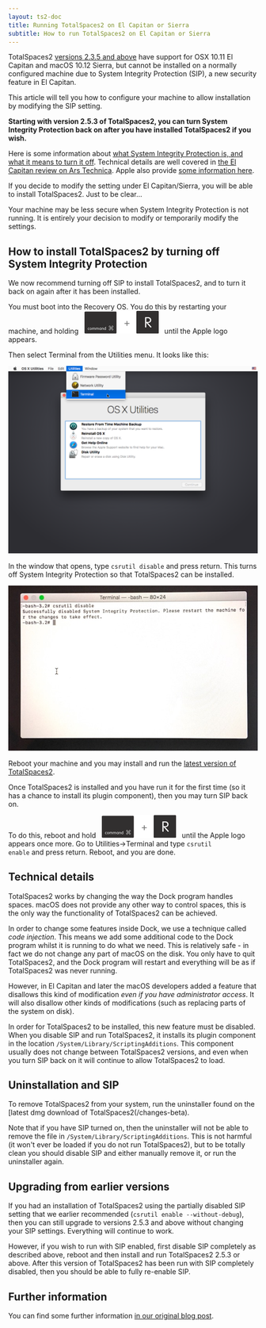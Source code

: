 ```yaml
---
layout: ts2-doc
title: Running TotalSpaces2 on El Capitan or Sierra
subtitle: How to run TotalSpaces2 on El Capitan or Sierra
---
```


TotalSpaces2 [versions 2.3.5 and above](/changes-beta) have support for OSX 10.11 El Capitan and macOS 10.12 Sierra, but cannot be installed on a normally configured machine due to System Integrity Protection (SIP), a new security feature in El Capitan.

This article will tell you how to configure your machine to allow installation by modifying the SIP setting.

__Starting with version 2.5.3 of TotalSpaces2, you can turn System Integrity Protection back on after you have installed TotalSpaces2 if you wish.__

Here is some information about [what System Integrity Protection is, and what it means to turn it off](https://en.wikipedia.org/wiki/System_Integrity_Protection). Technical details are well covered in [the El Capitan review on Ars Technica](http://arstechnica.com/apple/2015/09/os-x-10-11-el-capitan-the-ars-technica-review/8). Apple also provide [some information here](https://developer.apple.com/library/prerelease/mac/documentation/Security/Conceptual/System_Integrity_Protection_Guide/Introduction/Introduction.html). 

If you decide to modify the setting under El Capitan/Sierra, you will be able to install TotalSpaces2. Just to be clear...

<div class="license-desk exclamation">
Your machine may be less secure when System Integrity Protection is not running. It is entirely your decision to modify or temporarily modify the settings.
</div>

## How to install TotalSpaces2 by turning off System Integrity Protection

We now recommend turning off SIP to install TotalSpaces2, and to turn it back on again after it has been installed.

You must boot into the Recovery OS. You do this by restarting your machine, and holding&nbsp;&nbsp; <img src="/images/cmd-r.png" title="cmd-r"> &nbsp;&nbsp;until the Apple logo appears.

Then select Terminal from the Utilities menu. It looks like this:

<img src="/shared/img/recovery-utilities-terminal.png">

In the window that opens, type
<code>csrutil disable</code>
and press return. This turns off System Integrity Protection so that TotalSpaces2 can be installed.

<img src="/images/csrutil-disable.jpg">

Reboot your machine and you may install and run the [latest version of TotalSpaces2](/changes-beta).

Once TotalSpaces2 is installed and you have run it for the first time (so it has a chance to install its plugin component), then you may turn SIP back on.

To do this, reboot and hold&nbsp;&nbsp; <img src="/images/cmd-r.png" title="cmd-r"> &nbsp;&nbsp;until the Apple logo appears once more. Go to Utilities->Terminal and type
<code>csrutil enable</code>
and press return. Reboot, and you are done.

## Technical details

TotalSpaces2 works by changing the way the Dock program handles spaces. macOS does not provide any other way to control spaces, this is the only way the functionality of TotalSpaces2 can be achieved.

In order to change some features inside Dock, we use a technique called _code injection_. This means we add some additional code to the Dock program whilst it is running to do what we need. This is relatively safe - in fact we do not change any part of macOS on the disk. You only have to quit TotalSpaces2, and the Dock program will restart and everything will be as if TotalSpaces2 was never running.

However, in El Capitan and later the macOS developers added a feature that disallows this kind of modification _even if you have administrator access_. It will also disallow other kinds of modifications (such as replacing parts of the system on disk).

In order for TotalSpaces2 to be installed, this new feature must be disabled. When you disable SIP and run TotalSpaces2, it installs its plugin component in the location `/System/Library/ScriptingAdditions`. This component usually does not change between TotalSpaces2 versions, and even when you turn SIP back on it will continue to allow TotalSpaces2 to load.

## Uninstallation and SIP

To remove TotalSpaces2 from your system, run the uninstaller found on the [latest dmg download of TotalSpaces2(/changes-beta). 

Note that if you have SIP turned on, then the uninstaller will not be able to remove the file in `/System/Library/ScriptingAdditions`. This is not harmful (it won't ever be loaded if you do not run TotalSpaces2), but to be totally clean you should disable SIP and either manually remove it, or run the uninstaller again.

## Upgrading from earlier versions

If you had an installation of TotalSpaces2 using the partially disabled SIP setting that we earlier recommended (`csrutil enable --without-debug`), then you can still upgrade to versions 2.5.3 and above without changing your SIP settings. Everything will continue to work.

However, if you wish to run with SIP enabled, first disable SIP completely as described above, reboot and then install and run TotalSpaces2 2.5.3 or above. After this version of TotalSpaces2 has been run with SIP completely disabled, then you should be able to fully re-enable SIP.

## Further information

You can find some further information [in our original blog post](http://blog.binaryage.com/el-capitan-update).

